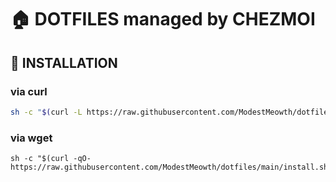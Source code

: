 # :house: DOTFILES managed by CHEZMOI
## :wrench: INSTALLATION

### via curl
``` sh
sh -c "$(curl -L https://raw.githubusercontent.com/ModestMeowth/dotfiles/main/install.sh)"
```
### via wget
```
sh -c "$(curl -qO- https://raw.githubusercontent.com/ModestMeowth/dotfiles/main/install.sh)"
```

